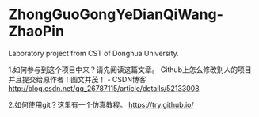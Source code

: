 # ZhongGuoGongYeDianQiWang-ZhaoPin
Laboratory project from CST of Donghua University.

1.如何参与到这个项目中来？请先阅读这篇文章。
Github上怎么修改别人的项目并且提交给原作者！图文并茂！ - CSDN博客
http://blog.csdn.net/qq_26787115/article/details/52133008

2.如何使用git？这里有一个仿真教程。
https://try.github.io/
